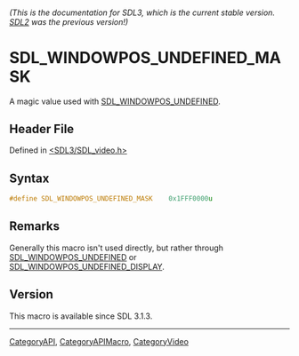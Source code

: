###### (This is the documentation for SDL3, which is the current stable version. [SDL2](https://wiki.libsdl.org/SDL2/) was the previous version!)
# SDL_WINDOWPOS_UNDEFINED_MASK

A magic value used with [SDL_WINDOWPOS_UNDEFINED](SDL_WINDOWPOS_UNDEFINED).

## Header File

Defined in [<SDL3/SDL_video.h>](https://github.com/libsdl-org/SDL/blob/main/include/SDL3/SDL_video.h)

## Syntax

```c
#define SDL_WINDOWPOS_UNDEFINED_MASK    0x1FFF0000u
```

## Remarks

Generally this macro isn't used directly, but rather through
[SDL_WINDOWPOS_UNDEFINED](SDL_WINDOWPOS_UNDEFINED) or
[SDL_WINDOWPOS_UNDEFINED_DISPLAY](SDL_WINDOWPOS_UNDEFINED_DISPLAY).

## Version

This macro is available since SDL 3.1.3.

----
[CategoryAPI](CategoryAPI), [CategoryAPIMacro](CategoryAPIMacro), [CategoryVideo](CategoryVideo)

